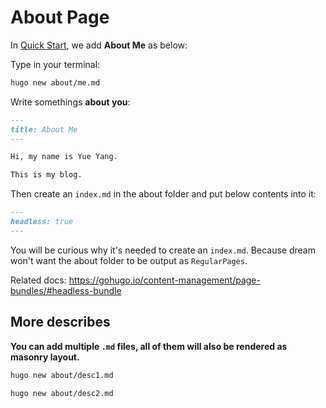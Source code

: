 # About Page

In [Quick Start](./quick-start.md), we add **About Me** as below:

Type in your terminal:

```sh
hugo new about/me.md
```

Write somethings **about you**:

```md
---
title: About Me
---

Hi, my name is Yue Yang.

This is my blog.
```

Then create an `index.md` in the about folder and put below contents into it:

```md
---
headless: true
---
```

You will be curious why it's needed to create an `index.md`. Because dream won't want the about folder to be output as `RegularPages`.

Related docs: <https://gohugo.io/content-management/page-bundles/#headless-bundle>

## More describes

**You can add multiple `.md` files, all of them will also be rendered as masonry layout.**

```sh
hugo new about/desc1.md

hugo new about/desc2.md
```
